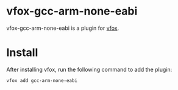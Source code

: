 # vfox-gcc-arm-none-eabi

vfox-gcc-arm-none-eabi is a plugin for [vfox](https://vfox.dev/).

# Install

After installing vfox, run the following command to add the plugin:

```bash
vfox add gcc-arm-none-eabi
```
